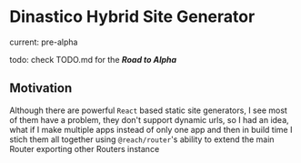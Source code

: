 # Dinastico Hybrid Site Generator

current: pre-alpha

todo: check TODO.md for the ***Road to Alpha***


## Motivation

Although there are powerful `React` based static site generators, I see most of them have a problem, they don't support dynamic urls, so I had an idea, what if I make multiple apps instead of only one app and then in build time I stich them all together using `@reach/router`'s ability to extend the main Router exporting other Routers instance